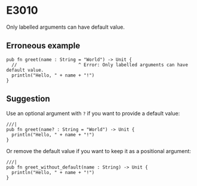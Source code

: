 # E3010

Only labelled arguments can have default value.

## Erroneous example

```moonbit
pub fn greet(name : String = "World") -> Unit {
  //                       ^ Error: Only labelled arguments can have default value.
  println("Hello, " + name + "!")
}
```

## Suggestion

Use an optional argument with `?` if you want to provide a default value:

```moonbit
///|
pub fn greet(name? : String = "World") -> Unit {
  println("Hello, " + name + "!")
}
```

Or remove the default value if you want to keep it as a positional argument:

```moonbit
///|
pub fn greet_without_default(name : String) -> Unit {
  println("Hello, " + name + "!")
}
```
